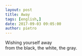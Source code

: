 ```yaml
---
layout: post
title: Away
tags: [english,]
date: 2017-09-03 09:05:00
author: pietro
---
```

Wishing yourself away<br/>from the black, the white, the gray.
